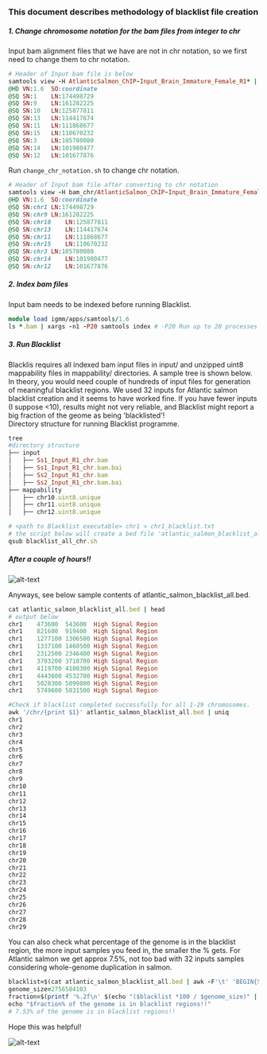 ### This document describes methodology of blacklist file creation

##### 1. Change chromosome notation for the bam files from integer to chr 
Input bam alignment files that we have are not in chr notation, so we first need to change them to chr notation.
```ruby
# Header of Input bam file is below
samtools view -H AtlanticSalmon_ChIP-Input_Brain_Immature_Female_R1* | head
@HD	VN:1.6	SO:coordinate
@SQ	SN:1	LN:174498729
@SQ	SN:9	LN:161282225
@SQ	SN:10	LN:125877811
@SQ	SN:13	LN:114417674
@SQ	SN:11	LN:111868677
@SQ	SN:15	LN:110670232
@SQ	SN:3	LN:105780080
@SQ	SN:14	LN:101980477
@SQ	SN:12	LN:101677876
```
Run `change_chr_notation.sh` to change chr notation.  

```ruby
# Header of Input bam file after converting to chr notation
samtools view -H bam_chr/AtlanticSalmon_ChIP-Input_Brain_Immature_Female_R1* | head
@HD	VN:1.6	SO:coordinate
@SQ	SN:chr1	LN:174498729
@SQ	SN:chr9	LN:161282225
@SQ	SN:chr10	LN:125877811
@SQ	SN:chr13	LN:114417674
@SQ	SN:chr11	LN:111868677
@SQ	SN:chr15	LN:110670232
@SQ	SN:chr3	LN:105780080
@SQ	SN:chr14	LN:101980477
@SQ	SN:chr12	LN:101677876
```

##### 2. Index bam files 
Input bam needs to be indexed before running Blacklist.
```ruby
module load igmm/apps/samtools/1.6
ls *.bam | xargs -n1 -P20 samtools index # -P20 Run up to 20 processes at a time
```

##### 3. Run Blacklist 
Blacklis requires all indexed bam input files in input/ and unzipped uint8 mappability files in mappability/ directories. A sample tree is shown below.
In theory, you would need couple of hundreds of input files for generation of meaningful blacklist regions. We used 32 inputs for Atlantic salmon blacklist creation and it seems to have worked fine. If you have fewer inputs (I suppose <10), results might not very reliable, and Blacklist might report a big fraction of the geome as being 'blacklisted'! 
\
Directory structure for running Blacklist programme.

```ruby
tree
#directory structure
├── input
│   ├── Ss1_Input_R1_chr.bam
│   ├── Ss1_Input_R1_chr.bam.bai
│   ├── Ss2_Input_R1_chr.bam
│   ├── Ss2_Input_R1_chr.bam.bai
├── mappability
│   ├── chr10.uint8.unique
│   ├── chr11.uint8.unique
│   ├── chr12.uint8.unique
```

```ruby
# <path to Blacklist executable> chr1 > chr1_blacklist.txt
# the script below will create a bed file 'atlantic_salmon_blacklist_all.bed' & append all blacklist regions for each chromosome onto it.
qsub blacklist_all_chr.sh
```
##### After a couple of hours!!

![alt-text](https://github.com/Pooran-Dewari/umap-and-blacklist-ChIP-seq/blob/main/Y9q.gif)

Anyways, see below sample contents of atlantic_salmon_blacklist_all.bed.
```ruby
cat atlantic_salmon_blacklist_all.bed | head
# output below
chr1	473600	543600	High Signal Region
chr1	821600	919400	High Signal Region
chr1	1277100	1306500	High Signal Region
chr1	1337100	1460500	High Signal Region
chr1	2312500	2346400	High Signal Region
chr1	3703200	3718700	High Signal Region
chr1	4119700	4180300	High Signal Region
chr1	4443600	4532700	High Signal Region
chr1	5028300	5099800	High Signal Region
chr1	5749600	5831500	High Signal Region

```
```ruby
#Check if blacklist completed successfully for all 1-29 chromosomes.
awk '/chr/{print $1}' atlantic_salmon_blacklist_all.bed | uniq
chr1
chr2
chr3
chr4
chr5
chr6
chr7
chr8
chr9
chr10
chr11
chr12
chr13
chr14
chr15
chr16
chr17
chr18
chr19
chr20
chr21
chr22
chr23
chr24
chr25
chr26
chr27
chr28
chr29
```

You can also check what percentage of the genome is in the blacklist region, the more input samples you feed in, the smaller the % gets.
For Atlantic salmon we get approx 7.5%, not too bad with 32 inputs samples considering whole-genome duplication in salmon.
```ruby
blacklist=$(cat atlantic_salmon_blacklist_all.bed | awk -F'\t' 'BEGIN{SUM=0}{ SUM+=$3-$2 }END{print SUM}')
genome_size=2756584103
fraction=$(printf '%.2f\n' $(echo "($blacklist *100 / $genome_size)" | bc -l))
echo "$fraction% of the genome is in blacklist regions!!"
# 7.53% of the genome is in blacklist regions!!
```
Hope this was helpful!

![alt-text](https://github.com/Pooran-Dewari/umap-and-blacklist-ChIP-seq/blob/main/IAj.gif)

